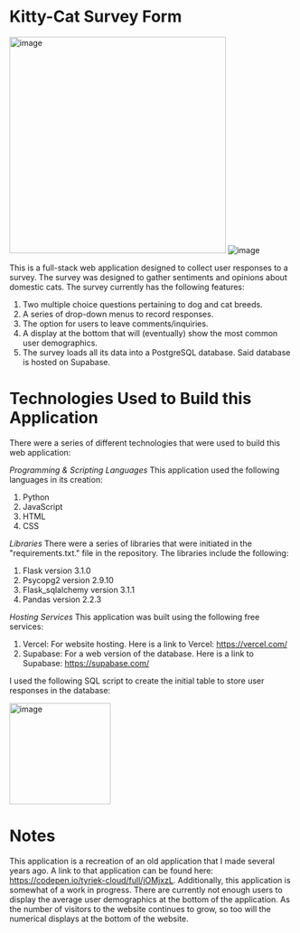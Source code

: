 # Kitty-Cat Survey Form
<img width="383" alt="image" src="https://github.com/user-attachments/assets/e36898e6-3e0f-435e-baec-65580a373f38" /> ![image](https://github.com/user-attachments/assets/73528e63-e468-4c94-98dc-7f3278448925)

This is a full-stack web application designed to collect user responses to a survey. The survey was designed to gather sentiments and opinions about domestic cats. The survey currently has the following features:

1. Two multiple choice questions pertaining to dog and cat breeds.
2. A series of drop-down menus to record responses.
3. The option for users to leave comments/inquiries.
4. A display at the bottom that will (eventually) show the most common user demographics.
5. The survey loads all its data into a PostgreSQL database. Said database is hosted on Supabase.

# Technologies Used to Build this Application
There were a series of different technologies that were used to build this web application:

*Programming & Scripting Languages*
This application used the following languages in its creation:

1. Python
2. JavaScript
3. HTML
4. CSS

*Libraries*
There were a series of libraries that were initiated in the "requirements.txt." file in the repository. The libraries include the following:

1. Flask version 3.1.0
2. Psycopg2 version 2.9.10
3. Flask_sqlalchemy version 3.1.1
4. Pandas version 2.2.3

*Hosting Services*
This application was built using the following free services:

1. Vercel: For website hosting. Here is a link to Vercel: https://vercel.com/
2. Supabase: For a web version of the database. Here is a link to Supabase: https://supabase.com/

I used the following SQL script to create the initial table to store user responses in the database:

<img width="179" alt="image" src="https://github.com/user-attachments/assets/91e2f54f-d693-4b1f-8c49-6003bd4b7c07" />

# Notes
This application is a recreation of an old application that I made several years ago. A link to that application can be found here: https://codepen.io/tyriek-cloud/full/jOMjxzL.
Additionally, this application is somewhat of a work in progress. There are currently not enough users to display the average user demographics at the bottom of the application. As the number of visitors to the website continues to grow, so too will the numerical displays at the bottom of the website.
